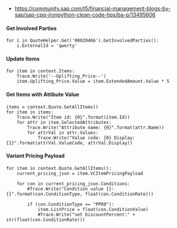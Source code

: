 
* https://community.sap.com/t5/financial-management-blogs-by-sap/sap-cpq-ironpython-clean-code-tips/ba-p/13495606


#### Get Involved Parties
```
for i in QuoteHelper.Get('00020466').GetInvolvedParties():
    i.ExternalId = 'qwerty'
```

#### Update Items
```
for item in context.Items:
    Trace.Write('--Uplifting_Price--')
    item.Uplifting_Price.Value = item.ExtendedAmount.Value * 5
```


#### Get Items with Attibute Value
```
items = context.Quote.GetAllItems()
for item in items:
	Trace.Write("Item id: {0}".format(item.Id))
	for attr in item.SelectedAttributes:
		Trace.Write("Attribute name: {0}".format(attr.Name))
        for attrVal in attr.Values:
            Trace.Write("Value code: {0} Display: {1}".format(attrVal.ValueCode, attrVal.Display))
```

#### Variant Pricing Payload
```
for item in context.Quote.GetAllItems():
    current_pricing_json = item.VCItemPricingPayload

    for con in current_pricing_json.Conditions:
        #Trace.Write("Condition value {}: {}".format(con.ConditionType, float(con.ConditionRate)))

        if (con.ConditionType == "PPR0"):
            item.ListPrice = float(con.ConditionValue)
            #Trace.Write("set DiscountPercent:" + str(float(con.ConditionRate)))
```
